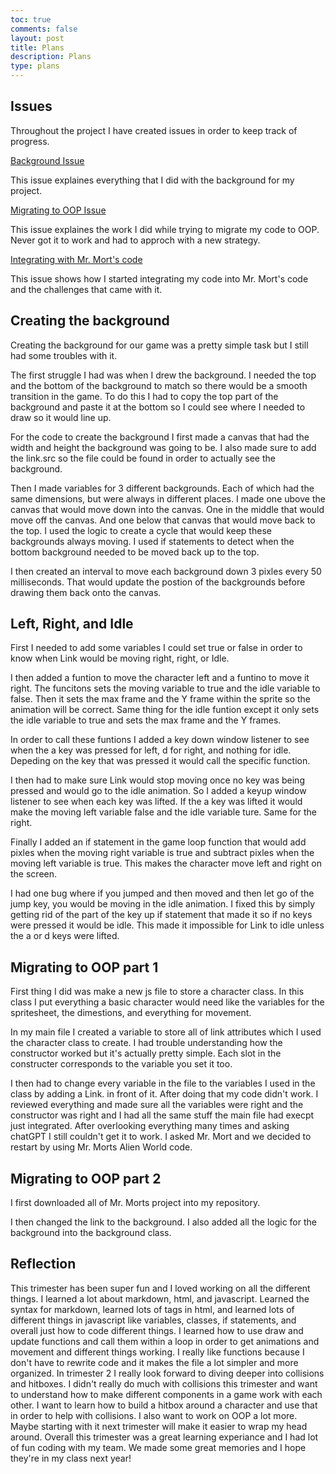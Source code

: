 ```yaml
---
toc: true
comments: false
layout: post
title: Plans
description: Plans
type: plans
---
```


## Issues

Throughout the project I have created issues in order to keep track of progress.

<div>
    <a href='https://github.com/Gabriel-Gravin/Teamwork/issues/1'>Background Issue</a>
    <p>This issue explaines everything that I did with the background for my project.</p>
    <a href='https://github.com/Gabriel-Gravin/Teamwork/issues/5'>Migrating to OOP Issue</a>
    <p>This issue explaines the work I did while trying to migrate my code to OOP. Never got it to work and had to approch with a new strategy.</p>
    <a href='https://github.com/Gabriel-Gravin/Teamwork/issues/6'>Integrating with Mr. Mort's code</a>
    <p>This issue shows how I started integrating my code into Mr. Mort's code and the challenges that came with it.</p>
</div>

## Creating the background

Creating the background for our game was a pretty simple task but I still had some troubles with it. 

The first struggle I had was when I drew the background. I needed the top and the bottom of the background to match so there would be a smooth transition in the game. To do this I had to copy the top part of the background and paste it at the bottom so I could see where I needed to draw so it would line up.

For the code to create the background I first made a canvas that had the width and height the background was going to be. I also made sure to add the link.src so the file could be found in order to actually see the background.

Then I made variables for 3 different backgrounds. Each of which had the same dimensions, but were always in different places. I made one ubove the canvas that would move down into the canvas. One in the middle that would move off the canvas. And one below that canvas that would move back to the top. I used the logic to create a cycle that would keep these backgrounds always moving. I used if statements to detect when the bottom background needed to be moved back up to the top.

I then created an interval to move each background down 3 pixles every 50 milliseconds. That would update the postion of the backgrounds before drawing them back onto the canvas.

## Left, Right, and Idle

First I needed to add some variables I could set true or false in order to know when Link would be moving right, right, or Idle.

I then added a funtion to move the character left and a funtino to move it right. The funcitons sets the moving variable to true and the idle variable to false. Then it sets the max frame and the Y frame within the sprite so the animation will be correct. Same thing for the idle funtion except it only sets the idle variable to true and sets the max frame and the Y frames.

In order to call these funtions I added a key down window listener to see when the a key was pressed for left, d for right, and nothing for idle. Depeding on the key that was pressed it would call the specific function.

I then had to make sure Link would stop moving once no key was being pressed and would go to the idle animation. So I added a keyup window listener to see when each key was lifted. If the a key was lifted it would make the moving left variable false and the idle variable ture. Same for the right.

Finally I added an if statement in the game loop function that would add pixles when the moving right variable is true and subtract pixles when the moving left variable is true. This makes the character move left and right on the screen.

I had one bug where if you jumped and then moved and then let go of the jump key, you would be moving in the idle animation. I fixed this by simply getting rid of the part of the key up if statement that made it so if no keys were pressed it would be idle. This made it impossible for Link to idle unless the a or d keys were lifted.

## Migrating to OOP part 1

First thing I did was make a new js file to store a character class. In this class I put everything a basic character would need like the variables for the spritesheet, the dimestions, and everything for movement.

In my main file I created a variable to store all of link attributes which I used the character class to create. I had trouble understanding how the constructor worked but it's actually pretty simple. Each slot in the constructer corresponds to the variable you set it too.

I then had to change every variable in the file to the variables I used in the class by adding a Link. in front of it. After doing that my code didn't work. I reviewed everything and made sure all the variables were right and the constructor was right and I had all the same stuff the main file had execpt just integrated. After overlooking everything many times and asking chatGPT I still couldn't get it to work. I asked Mr. Mort and we decided to restart by using Mr. Morts Alien World code.

## Migrating to OOP part 2

I first downloaded all of Mr. Morts project into my repository.

I then changed the link to the background. I also added all the logic for the background into the background class.

## Reflection

This trimester has been super fun and I loved working on all the different things. I learned a lot about markdown, html, and javascript. Learned the syntax for markdown, learned lots of tags in html, and learned lots of different things in javascript like variables, classes, if statements, and overall just how to code different things. I learned how to use draw and update functions and call them within a loop in order to get animations and movement and different things working. I really like functions because I don't have to rewrite code and it makes the file a lot simpler and more organized. In trimester 2 I really look forward to diving deeper into collisions and hitboxes. I didn't really do much with collisions this trimester and want to understand how to make different components in a game work with each other. I want to learn how to build a hitbox around a character and use that in order to help with collisions. I also want to work on OOP a lot more. Maybe starting with it next trimester will make it easier to wrap my head around. Overall this trimester was a great learning experiance and I had lot of fun coding with my team. We made some great memories and I hope they're in my class next year!